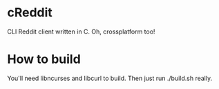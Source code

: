 cReddit
=======

CLI Reddit client written in C. Oh, crossplatform too!


How to build
============
You'll need libncurses and libcurl to build. Then just run ./build.sh really.
